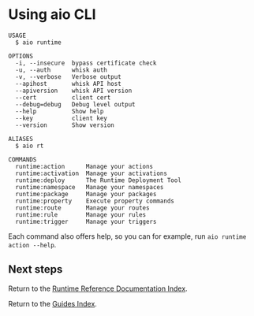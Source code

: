 # Using aio CLI

```
USAGE
  $ aio runtime

OPTIONS
  -i, --insecure  bypass certificate check
  -u, --auth      whisk auth
  -v, --verbose   Verbose output
  --apihost       whisk API host
  --apiversion    whisk API version
  --cert          client cert
  --debug=debug   Debug level output
  --help          Show help
  --key           client key
  --version       Show version

ALIASES
  $ aio rt

COMMANDS
  runtime:action      Manage your actions
  runtime:activation  Manage your activations
  runtime:deploy      The Runtime Deployment Tool
  runtime:namespace   Manage your namespaces
  runtime:package     Manage your packages
  runtime:property    Execute property commands
  runtime:route       Manage your routes
  runtime:rule        Manage your rules
  runtime:trigger     Manage your triggers
```

Each command also offers help, so you can for example, run `aio runtime action --help`.

## Next steps

Return to the [Runtime Reference Documentation Index](index.md).

Return to the [Guides Index](../../guides_index.md).
